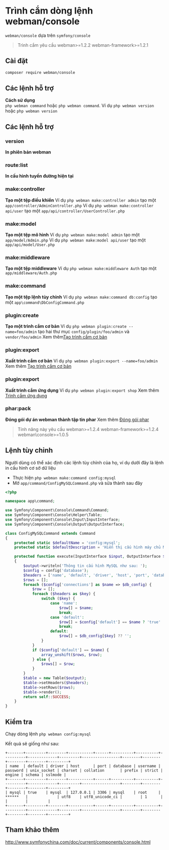 # Trình cắm dòng lệnh webman/console

`webman/console` dựa trên `symfony/console`

> Trình cắm yêu cầu webman>=1.2.2 webman-framework>=1.2.1

## Cài đặt

```sh
composer require webman/console
```

## Các lệnh hỗ trợ
**Cách sử dụng**  
`php webman command` hoặc `php webman command`.
Ví dụ `php webman version` hoặc `php webman version`

## Các lệnh hỗ trợ
### version
**In phiên bản webman**

### route:list
**In cấu hình tuyến đường hiện tại**

### make:controller
**Tạo một tệp điều khiển**
Ví dụ `php webman make:controller admin` tạo một `app/controller/AdminController.php`
Ví dụ `php webman make:controller api/user` tạo một `app/api/controller/UserController.php`

### make:model
**Tạo một tệp mô hình**
Ví dụ `php webman make:model admin` tạo một `app/model/Admin.php`
Ví dụ `php webman make:model api/user` tạo một `app/api/model/User.php`

### make:middleware
**Tạo một tệp middleware**
Ví dụ `php webman make:middleware Auth` tạo một `app/middleware/Auth.php`

### make:command
**Tạo một tệp lệnh tùy chỉnh**
Ví dụ `php webman make:command db:config` tạo một `app\command\DbConfigCommand.php` 

### plugin:create
**Tạo một trình cắm cơ bản**
Ví dụ `php webman plugin:create --name=foo/admin` tạo hai thư mục `config/plugin/foo/admin` và `vendor/foo/admin`
Xem thêm[Tạo trình cắm cơ bản](/doc/webman/plugin/create.html)

### plugin:export
**Xuất trình cắm cơ bản**
Ví dụ `php webman plugin:export --name=foo/admin`
Xem thêm [Tạo trình cắm cơ bản](/doc/webman/plugin/create.html)

### plugin:export
**Xuất trình cắm ứng dụng**
Ví dụ `php webman plugin:export shop`
Xem thêm [Trình cắm ứng dụng](/doc/webman/plugin/app.html)

### phar:pack
**Đóng gói dự án webman thành tập tin phar**
Xem thêm [Đóng gói phar](/doc/webman/others/phar.html)
> Tính năng này yêu cầu webman>=1.2.4 webman-framework>=1.2.4 webman\console>=1.0.5

## Lệnh tùy chỉnh
Người dùng có thể xác định các lệnh tùy chỉnh của họ, ví dụ dưới đây là lệnh in cấu hình cơ sở dữ liệu

* Thực hiện `php webman make:command config:mysql`
* Mở `app/command/ConfigMySQLCommand.php` và sửa thành sau đây

```php
<?php

namespace app\command;

use Symfony\Component\Console\Command\Command;
use Symfony\Component\Console\Helper\Table;
use Symfony\Component\Console\Input\InputInterface;
use Symfony\Component\Console\Output\OutputInterface;

class ConfigMySQLCommand extends Command
{
    protected static $defaultName = 'config:mysql';
    protected static $defaultDescription = 'Hiển thị cấu hình máy chủ MySQL hiện tại';

    protected function execute(InputInterface $input, OutputInterface $output)
    {
        $output->writeln('Thông tin cấu hình MySQL như sau: ');
        $config = config('database');
        $headers = ['name', 'default', 'driver', 'host', 'port', 'database', 'username', 'password', 'unix_socket', 'charset', 'collation', 'prefix', 'strict', 'engine', 'schema', 'sslmode'];
        $rows = [];
        foreach ($config['connections'] as $name => $db_config) {
            $row = [];
            foreach ($headers as $key) {
                switch ($key) {
                    case 'name':
                        $row[] = $name;
                        break;
                    case 'default':
                        $row[] = $config['default'] == $name ? 'true' : 'false';
                        break;
                    default:
                        $row[] = $db_config[$key] ?? '';
                }
            }
            if ($config['default'] == $name) {
                array_unshift($rows, $row);
            } else {
                $rows[] = $row;
            }
        }
        $table = new Table($output);
        $table->setHeaders($headers);
        $table->setRows($rows);
        $table->render();
        return self::SUCCESS;
    }
}
```

## Kiểm tra

Chạy dòng lệnh `php webman config:mysql`

Kết quả sẽ giống như sau:
```
+-------+---------+--------+-----------+------+----------+----------+----------+-------------+---------+-----------------+--------+--------+--------+--------+---------+
| name  | default | driver | host      | port | database | username | password | unix_socket | charset | collation       | prefix | strict | engine | schema | sslmode |
+-------+---------+--------+-----------+------+----------+----------+----------+-------------+---------+-----------------+--------+--------+--------+--------+---------+
| mysql | true    | mysql  | 127.0.0.1 | 3306 | mysql    | root     | ******   |             | utf8    | utf8_unicode_ci |        | 1      |        |        |         |
+-------+---------+--------+-----------+------+----------+----------+----------+-------------+---------+-----------------+--------+--------+--------+--------+---------+
```

## Tham khảo thêm
http://www.symfonychina.com/doc/current/components/console.html
